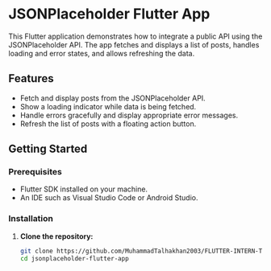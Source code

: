 # JSONPlaceholder Flutter App

This Flutter application demonstrates how to integrate a public API using the JSONPlaceholder API. The app fetches and displays a list of posts, handles loading and error states, and allows refreshing the data.

## Features

- Fetch and display posts from the JSONPlaceholder API.
- Show a loading indicator while data is being fetched.
- Handle errors gracefully and display appropriate error messages.
- Refresh the list of posts with a floating action button.

## Getting Started

### Prerequisites

- Flutter SDK installed on your machine.
- An IDE such as Visual Studio Code or Android Studio.

### Installation

1. **Clone the repository:**
   ```bash
   git clone https://github.com/MuhammadTalhakhan2003/FLUTTER-INTERN-Task4
   cd jsonplaceholder-flutter-app
